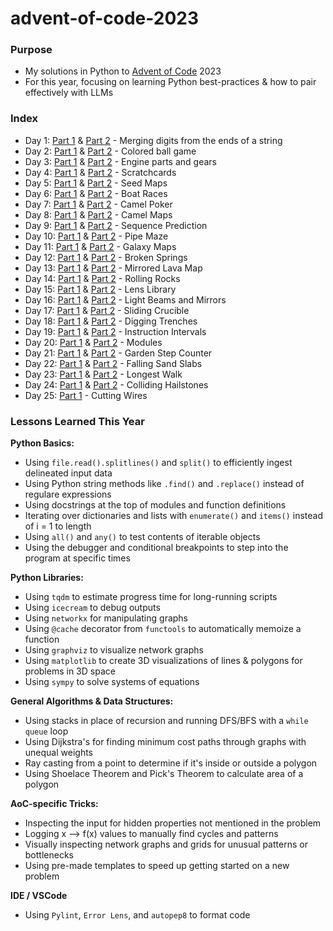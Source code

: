 # advent-of-code-2023

### Purpose
* My solutions in Python to [Advent of Code](https://adventofcode.com/) 2023
* For this year, focusing on learning Python best-practices & how to pair effectively with LLMs

### Index
* Day 1: [Part 1](/D1/d1p1.py) & [Part 2](/D1/d1p2.py) - Merging digits from the ends of a string
* Day 2: [Part 1](/D2/d2p1.py) & [Part 2](/D2/d2p2.py) - Colored ball game
* Day 3: [Part 1](/D3/d3p1.py) & [Part 2](/D3/d3p2.py) - Engine parts and gears
* Day 4: [Part 1](/D4/d4p1.py) & [Part 2](/D4/d4p2.py) - Scratchcards
* Day 5: [Part 1](/D5/d5p1.py) & [Part 2](/D5/d5p2.py) - Seed Maps
* Day 6: [Part 1](/D6/d6p1.py) & [Part 2](/D6/d6p2.py) - Boat Races
* Day 7: [Part 1](/D7/d7p1.py) & [Part 2](/D7/d7p2.py) - Camel Poker
* Day 8: [Part 1](/D8/d8p1.py) & [Part 2](/D8/d8p2.py) - Camel Maps
* Day 9: [Part 1](/D9/d9p1.py) & [Part 2](/D9/d9p2.py) - Sequence Prediction
* Day 10: [Part 1](/D10/d10p1.py) & [Part 2](/D10/d10p2.py) - Pipe Maze
* Day 11: [Part 1](/D11/d11p1.py) & [Part 2](/D11/d11p2.py) - Galaxy Maps
* Day 12: [Part 1](/D12/d12p1.py) & [Part 2](/D12/d12p2.py) - Broken Springs
* Day 13: [Part 1](/D13/d13p1.py) & [Part 2](/D13/d13p2.py) - Mirrored Lava Map
* Day 14: [Part 1](/D14/d14p1.py) & [Part 2](/D14/d14p2.py) - Rolling Rocks
* Day 15: [Part 1](/D15/d15p1.py) & [Part 2](/D15/d15p2.py) - Lens Library
* Day 16: [Part 1](/D16/d16p1.py) & [Part 2](/D16/d16p2.py) - Light Beams and Mirrors
* Day 17: [Part 1](/D17/d17p1.py) & [Part 2](/D17/d17p2.py) - Sliding Crucible
* Day 18: [Part 1](/D18/d18p1.py) & [Part 2](/D18/d18p2.py) - Digging Trenches
* Day 19: [Part 1](/D19/d19p1.py) & [Part 2](/D19/d19p2.py) - Instruction Intervals
* Day 20: [Part 1](/D20/d20p1.py) & [Part 2](/D20/d20p2.py) - Modules
* Day 21: [Part 1](/D21/d21p1.py) & [Part 2](/D21/d21p2.py) - Garden Step Counter
* Day 22: [Part 1](/D22/d22p1.py) & [Part 2](/D22/d22p2.py) - Falling Sand Slabs
* Day 23: [Part 1](/D23/d23p1.py) & [Part 2](/D23/d23p2.py) - Longest Walk
* Day 24: [Part 1](/D24/d24p1.py) & [Part 2](/D24/d24p2.py) - Colliding Hailstones
* Day 25: [Part 1](/D25/d25p1.py) - Cutting Wires

### Lessons Learned This Year
**Python Basics:**
* Using `file.read().splitlines()` and `split()` to efficiently ingest delineated input data
* Using Python string methods like `.find()` and `.replace()` instead of regulare expressions
* Using docstrings at the top of modules and function definitions
* Iterating over dictionaries and lists with `enumerate()` and `items()` instead of i = 1 to length
* Using `all()` and `any()` to test contents of iterable objects
* Using the debugger and conditional breakpoints to step into the program at specific times

**Python Libraries:**
* Using `tqdm` to estimate progress time for long-running scripts
* Using `icecream` to debug outputs
* Using `networkx` for manipulating graphs
* Using `@cache` decorator from `functools` to automatically memoize a function
* Using `graphviz` to visualize network graphs 
* Using `matplotlib` to create 3D visualizations of lines & polygons for problems in 3D space
* Using `sympy` to solve systems of equations 

**General Algorithms & Data Structures:**
* Using stacks in place of recursion and running DFS/BFS with a `while queue` loop
* Using Dijkstra's for finding minimum cost paths through graphs with unequal weights
* Ray casting from a point to determine if it's inside or outside a polygon
* Using Shoelace Theorem and Pick's Theorem to calculate area of a polygon

**AoC-specific Tricks:**
* Inspecting the input for hidden properties not mentioned in the problem
* Logging x --> f(x) values to manually find cycles and patterns
* Visually inspecting network graphs and grids for unusual patterns or bottlenecks
* Using pre-made templates to speed up getting started on a new problem

**IDE / VSCode**
* Using `Pylint`, `Error Lens`, and `autopep8` to format code